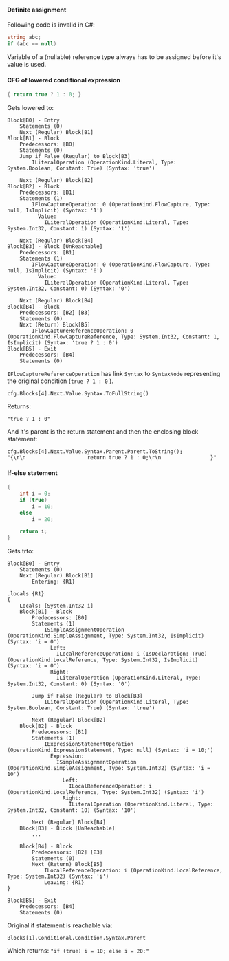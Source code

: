 #### Definite assignment

Following code is invalid in C#:

```c#
string abc;
if (abc == null)
```

Variable of a (nullable) reference type always has to be assigned before it's value is used.





#### CFG of lowered conditional expression

```c#
{ return true ? 1 : 0; }
```



Gets lowered to:

```
Block[B0] - Entry
    Statements (0)
    Next (Regular) Block[B1]
Block[B1] - Block
    Predecessors: [B0]
    Statements (0)
    Jump if False (Regular) to Block[B3]
        ILiteralOperation (OperationKind.Literal, Type: System.Boolean, Constant: True) (Syntax: 'true')

    Next (Regular) Block[B2]
Block[B2] - Block
    Predecessors: [B1]
    Statements (1)
        IFlowCaptureOperation: 0 (OperationKind.FlowCapture, Type: null, IsImplicit) (Syntax: '1')
          Value:
            ILiteralOperation (OperationKind.Literal, Type: System.Int32, Constant: 1) (Syntax: '1')

    Next (Regular) Block[B4]
Block[B3] - Block [UnReachable]
    Predecessors: [B1]
    Statements (1)
        IFlowCaptureOperation: 0 (OperationKind.FlowCapture, Type: null, IsImplicit) (Syntax: '0')
          Value:
            ILiteralOperation (OperationKind.Literal, Type: System.Int32, Constant: 0) (Syntax: '0')

    Next (Regular) Block[B4]
Block[B4] - Block
    Predecessors: [B2] [B3]
    Statements (0)
    Next (Return) Block[B5]
        IFlowCaptureReferenceOperation: 0 (OperationKind.FlowCaptureReference, Type: System.Int32, Constant: 1, IsImplicit) (Syntax: 'true ? 1 : 0')
Block[B5] - Exit
    Predecessors: [B4]
    Statements (0)
```



`IFlowCaptureReferenceOperation` has link `Syntax` to `SyntaxNode` representing the original condition (`true ? 1 : 0` ). 

```
cfg.Blocks[4].Next.Value.Syntax.ToFullString()
```

Returns:

```
"true ? 1 : 0"
```

 And it's parent is the return statement and then the enclosing block statement:

```
cfg.Blocks[4].Next.Value.Syntax.Parent.Parent.ToString();
"{\r\n                    return true ? 1 : 0;\r\n                }"
```



#### If-else statement

```c#
{
    int i = 0;
    if (true)
   		i = 10;
    else
    	i = 20;

    return i;
}
```

Gets trto:

```
Block[B0] - Entry
    Statements (0)
    Next (Regular) Block[B1]
        Entering: {R1}

.locals {R1}
{
    Locals: [System.Int32 i]
    Block[B1] - Block
        Predecessors: [B0]
        Statements (1)
            ISimpleAssignmentOperation (OperationKind.SimpleAssignment, Type: System.Int32, IsImplicit) (Syntax: 'i = 0')
              Left:
                ILocalReferenceOperation: i (IsDeclaration: True) (OperationKind.LocalReference, Type: System.Int32, IsImplicit) (Syntax: 'i = 0')
              Right:
                ILiteralOperation (OperationKind.Literal, Type: System.Int32, Constant: 0) (Syntax: '0')

        Jump if False (Regular) to Block[B3]
            ILiteralOperation (OperationKind.Literal, Type: System.Boolean, Constant: True) (Syntax: 'true')

        Next (Regular) Block[B2]
    Block[B2] - Block
        Predecessors: [B1]
        Statements (1)
            IExpressionStatementOperation (OperationKind.ExpressionStatement, Type: null) (Syntax: 'i = 10;')
              Expression:
                ISimpleAssignmentOperation (OperationKind.SimpleAssignment, Type: System.Int32) (Syntax: 'i = 10')
                  Left:
                    ILocalReferenceOperation: i (OperationKind.LocalReference, Type: System.Int32) (Syntax: 'i')
                  Right:
                    ILiteralOperation (OperationKind.Literal, Type: System.Int32, Constant: 10) (Syntax: '10')

        Next (Regular) Block[B4]
    Block[B3] - Block [UnReachable]
		...
		
    Block[B4] - Block
        Predecessors: [B2] [B3]
        Statements (0)
        Next (Return) Block[B5]
            ILocalReferenceOperation: i (OperationKind.LocalReference, Type: System.Int32) (Syntax: 'i')
            Leaving: {R1}
}

Block[B5] - Exit
    Predecessors: [B4]
    Statements (0)
```

Original if statement is reachable via:

```
Blocks[1].Conditional.Condition.Syntax.Parent
```

Which returns: `"if (true) i = 10; else i = 20;"` 

